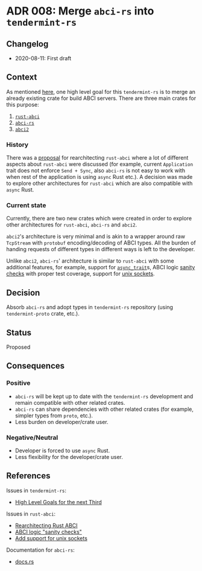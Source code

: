 # ADR 008: Merge `abci-rs` into `tendermint-rs`

## Changelog
* 2020-08-11: First draft

## Context

As mentioned [here](https://github.com/informalsystems/tendermint-rs/issues/388#issue-646627068), one high level goal
for this `tendermint-rs` is to merge an already existing crate for build ABCI servers. There are three main crates for
this purpose:

1. [`rust-abci`](https://github.com/tendermint/rust-abci)
1. [`abci-rs`](https://github.com/devashishdxt/abci-rs)
1. [`abci2`](https://github.com/nomic-io/abci2)

### History

There was a [proposal](https://github.com/tendermint/rust-abci/issues/61) for rearchitecting `rust-abci` where a lot
of different aspects about `rust-abci` were discussed (for example, current `Application` trait does not enforce `Send +
Sync`, also `abci-rs` is not easy to work with when rest of the application is using `async` Rust etc.). A decision was
made to explore other architectures for `rust-abci` which are also compatible with `async` Rust.

### Current state

Currently, there are two new crates which were created in order to explore other architectures for `rust-abci`,
`abci-rs` and `abci2`.

`abci2`'s architecture is very minimal and is akin to a wrapper around raw `TcpStream` with `protobuf` encoding/decoding
of ABCI types. All the burden of handing requests of different types in different ways is left to the developer.

Unlike `abci2`, `abci-rs`' architecture is similar to `rust-abci` with some additional features, for example, support
for [`async_trait`](https://docs.rs/async-trait)s, ABCI logic [sanity checks](https://github.com/tendermint/rust-abci/issues/49)
with proper test coverage, support for [unix sockets](https://github.com/tendermint/rust-abci/issues/30).

## Decision

Absorb `abci-rs` and adopt types in `tendermint-rs` repository (using `tendermint-proto` crate, etc.).

## Status

Proposed

## Consequences

### Positive

- `abci-rs` will be kept up to date with the `tendermint-rs` development and remain compatible with other related
  crates.
- `abci-rs` can share dependencies with other related crates (for example, simpler types from `proto`, etc.).
- Less burden on developer/crate user.

### Negative/Neutral

- Developer is forced to use `async` Rust.
- Less flexibility for the developer/crate user.

## References

Issues in `tendermint-rs`:

- [High Level Goals for the next Third](https://github.com/informalsystems/tendermint-rs/issues/388)

Issues in `rust-abci`:

- [Rearchitecting Rust ABCI](https://github.com/tendermint/rust-abci/issues/61)
- [ABCI logic "sanity checks"](https://github.com/tendermint/rust-abci/issues/49)
- [Add support for unix sockets](https://github.com/tendermint/rust-abci/issues/30)

Documentation for `abci-rs`:

- [docs.rs](https://docs.rs/abci-rs/0.10.0/abci/)
